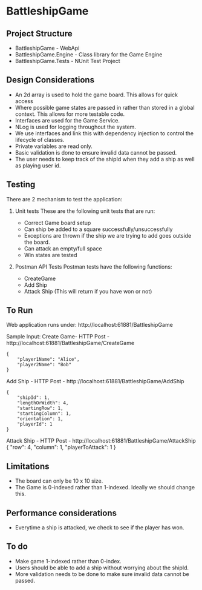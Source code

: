# BattleshipGame
## Project Structure
- BattleshipGame - WebApi
- BattleshipGame.Engine - Class library for the Game Engine
- BattleshipGame.Tests - NUnit Test Project

## Design Considerations
- An 2d array is used to hold the game board. This allows for quick access
- Where possible game states are passed in rather than stored in a global context. This allows for more testable code.
- Interfaces are used for the Game Service.
- NLog is used for logging throughout the system.
- We use interfaces and link this with dependency injection to control the lifecycle of classes.
- Private variables are read only.
- Basic validation is done to ensure invalid data cannot be passed.
- The user needs to keep track of the shipId when they add a ship as well as playing user id.

## Testing
There are 2 mechanism to test the application:
1. Unit tests
These are the following unit tests that are run:
    - Correct Game board setup
    - Can ship be added to a square successfully/unsuccessfully
    - Exceptions are thrown if the ship we are trying to add goes outside the board.
    - Can attack an empty/full space
    - Win states are tested

2. Postman API Tests
Postman tests have the following functions: 
    - CreateGame
    - Add Ship
    - Attack Ship (This will return if you have won or not)

## To Run
Web application runs under: http://localhost:61881/BattleshipGame

Sample Input: 
Create Game- HTTP Post - http://localhost:61881/BattleshipGame/CreateGame

    {
	    "player1Name": "Alice",
	    "player2Name": "Bob"
    }

Add Ship - HTTP Post - http://localhost:61881/BattleshipGame/AddShip

    {
        "shipId": 1,
        "lengthOrWidth": 4,
        "startingRow": 1,
        "startingColumn": 1,
        "orientation": 1,
        "playerId": 1
    }

Attack Ship - HTTP Post - http://localhost:61881/BattleshipGame/AttackShip
    {
        "row": 4,
        "column": 1,
        "playerToAttack": 1
    }

## Limitations
- The board can only be 10 x 10 size.
- The Game is 0-indexed rather than 1-indexed. Ideally we should change this.

## Performance considerations
- Everytime a ship is attacked, we check to see if the player has won.

## To do
- Make game 1-indexed rather than 0-index.
- Users should be able to add a ship without worrying about the shipId.
- More validation needs to be done to make sure invalid data cannot be passed.
